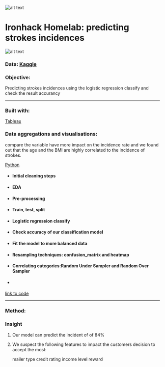 ![alt text](https://github.com/newgala/IronAngela/blob/main/logo-ironhack-blue.png)
# Ironhack Homelab: predicting strokes incidences
![alt text](https://github.com/newgala/IronAngela/blob/main/stroke%20pic.jpg)
### Data: [Kaggle](https://www.kaggle.com/general/248836)

### Objective:
Predicting strokes incidences using the logistic regression classify and check the result accurancy 
***
### Built with:
[Tableau](https://www.tableau.com/)
### Data aggregations and visualisations:
compare the variable have more impact on the incidence rate and we found out that the age and the BMI are highly correlated to the incidence of strokes.

 [Python](https://www.python.org/)
* #### Initial cleaning steps
* #### EDA
* #### Pre-processing
* #### Train, test, split
* #### Logistic regression classify
* #### Check accuracy of our classification model
* #### Fit the model to more balanced data
* #### Resampling techniques: confusion_matrix and heatmap
* #### Correlating categories:Random Under Sampler and Random Over Sampler
* #### 

[link to code ](http://localhost:8889/notebooks/Desktop/GitHub/filesforwork/Predicting_strokes_incidences%2008.02.2022.ipynb)

***

### Method:


### Insight

1. Our model can predict the incident of  of 84%
2. We suspect the following features to impact the customers decision to accept the most:

    mailer type
    credit rating
    income level
    reward
